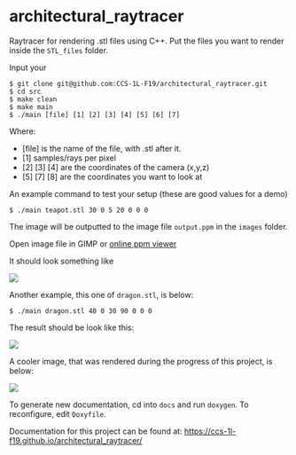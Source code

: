 # architectural_raytracer

Raytracer for rendering .stl files using C++. Put the files you want to render inside the `STL_files` folder.

Input your 

```
$ git clone git@github.com:CCS-1L-F19/architectural_raytracer.git
$ cd src
$ make clean
$ make main
$ ./main [file] [1] [2] [3] [4] [5] [6] [7]
```

Where:
* [file] is the name of the file, with .stl after it.
* [1] samples/rays per pixel
* [2] [3] [4] are the coordinates of the camera (x,y,z)
* [5] [7] [8] are the coordinates you want to look at

An example command to test your setup (these are good values for a demo)
```
$ ./main teapot.stl 30 0 5 20 0 0 0
```

The image will be outputted to the image file `output.ppm` in the `images` folder.

Open image file in GIMP or [online ppm viewer](http://paulcuth.me.uk/netpbm-viewer/)

It should look something like 

![](https://i.imgur.com/vKxx5uv.png)

Another example, this one of `dragon.stl`, is below:
```
$ ./main dragon.stl 40 0 30 90 0 0 0
```

The result should be look like this:

![](https://i.imgur.com/sNxnaI9.png)

A cooler image, that was rendered during the progress of this project, is below:

![](https://i.imgur.com/AgZUNIn.png)

To generate new documentation, cd into `docs` and run `doxygen`. To reconfigure, edit  `Doxyfile`.

Documentation for this project can be found at: https://ccs-1l-f19.github.io/architectural_raytracer/
